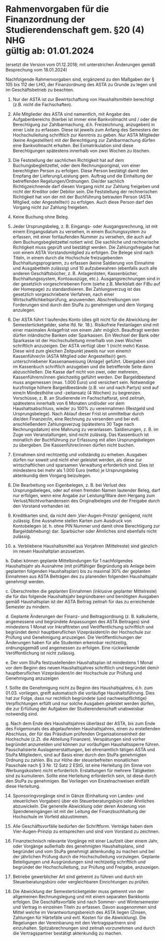 # Rahmenvorgaben für die Finanzordnung der Studierendenschaft gem. §20 (4) NHG<br>gültig ab: 01.01.2024

(ersetzt die Version vom 01.12.2018; mit unterstrichen Änderungen gemäß Besprechung vom 18.01.2024)

Nachfolgende Rahmenvorgaben sind, ergänzend zu den Maßgaben der § 105 bis 112 der LHO, der Finanzordnung des ASTA zu Grunde zu legen und im Geschäftsbetrieb zu beachten.

1. Nur der ASTA ist zur Bewirtschaftung von Haushaltsmitteln berechtigt (z.B. nicht die Fachschaften).

2. Alle Mitglieder des ASTA sind namentlich, mit Angabe des Aufgabenbereichs (hierbei ist immer eine Bankvollmacht und / oder die Berechtigung zur Zahlbarmachung, d.h. Freizeichnung, anzugeben) in einer Liste zu erfassen. Diese ist jeweils zum Anfang des Semesters der Hochschulleitung schriftlich zur Kenntnis zu geben. Nur ASTA Mitglieder (keine Angestellten) mit der Berechtigung zur Zahlbarmachung dürfen eine Bankvollmacht erhalten. Bei Exmatrikulation sind diese Berechtigungen spätestens innerhalb von zwei Wochen zu löschen.

3. Die Feststellung der sachlichen Richtigkeit hat auf dem Buchungsbegleitzettel, oder dem Rechnungsoriginal, von einer berechtigten Person zu erfolgen. Diese Person bestätigt damit den Empfang der Lieferung/Leistung gem. Auftrag und die Einhaltung der betreffenden Regelungen/Ordnungen. Die/der sachlich Richtigzeichnende darf diesen Vorgang nicht zur Zahlung freigeben und nicht der Kreditor oder Debitor sein. Die Feststellung der rechnerischen Richtigkeit hat von der mit der Buchführung betrauten Person (ASTA Mitglied, oder Angestellte/r) zu erfolgen. Auch diese Person darf den Vorgang nicht zur Zahlung freigeben.

4. Keine Buchung ohne Beleg.

5. Jeder Ursprungsbeleg, z. B. Eingangs- oder Ausgangsrechnung, ist mit einem Eingangsdatum zu versehen, in einem Buchungssystem zu erfassen, mit einer fortlaufenden Nummer zu versehen, die auch auf dem Buchungsbegleitzettel notiert wird. Die sachliche und rechnerische Richtigkeit muss geprüft und bestätigt werden. Die Zahlungsfreigabe hat von einem ASTA Vorstandsmitglied zu erfolgen. Die Belege sind nach Titeln, in einem durch die Hochschule freizugebenden Buchhaltungsprogramm, zu erfassen (keine Saldierung von Einnahme und Ausgabetiteln zulässig) und 10 aufzubewahren (ebenfalls auch alle anderen Geschäftsbücher, z. B. Anlagenlisten, Kassenbücher, Buchhaltungssystem, Kontoauszüge, etc.). Ausgangsrechnungen sind in der gesetzlich vorgeschriebenen Form (siehe z.B. Merkblatt der FiBu auf der Homepage) zu standardisieren. Bei Zahlungsverzug ist das gesetzlich vorgeschriebene Verfahren, nach einer Wirtschaftlichkeitsprüfung, anzuwenden. Abschreibungen von Forderungen sind durch den StuPa zu genehmigen und dem Vorgang anzulegen.

6. Der ASTA führt 1 laufendes Konto (dies gilt nicht für die Abwicklung der Semesterticketgelder, siehe lfd. Nr. 18.). Risikofreie Festanlagen sind mit einer maximalen Anlagefrist von einem Jahr möglich. Beauftragt werden dürfen inländische Banken oder Sparkassen. Ein Wechsel der Bank oder Sparkasse ist der Hochschulleitung innerhalb von zwei Wochen schriftlich anzuzeigen. Der ASTA verfügt über 1 (nicht mehr) Kasse. Diese wird zum gleichen Zeitpunkt jeweils nur von einem/r Kassenführer/in (ASTA Mitglied oder Angestellte/r) gem. unterschriebener Kassenanweisung (Anlage) geführt. Übergaben sind im Kassenbuch schriftlich anzugeben und die betreffende Seite dann abzuschließen. Die Kasse darf nicht von zwei, oder mehreren, Kassenführern/innen gleichzeitig geführt werden. Der Bargeldbestand muss angemessen (max. 1.000 Euro) und versichert sein. Notwendige kurzfristige höhere Bargeldbestände (z.B. vor und nach Partys) sind auf eine/n Mindesthöhe und -zeitansatz (4 Wochen) zu begrenzen. Vorschüsse, z. B. an Studierende im Fachschaftsrat, sind zeitnah, spätestens innerhalb von 6 Monaten und/oder vor dem Haushaltsabschluss, wieder zu 100% zu vereinnahmen (Restgeld und Ursprungsbelege). Nach Ablauf dieser Frist ist unmittelbar durch die/den Finanzer/in, eine Rechnung zu versenden und bei evtl. anschließendem Zahlungsverzug (spätestens 30 Tage nach Rechnungsdatum) eine Mahnung zu veranlassen. Saldierungen, z. B. im Zuge von Veranstaltungen, sind nicht zulässig. Das Kassenbuch ist monatlich der Buchführung zur Erfassung mit allen Ursprungsbelegen zu übergeben. Die Kassenführer/innen dürfen nicht buchen.

8. Einnahmen sind rechtzeitig und vollständig zu erheben. Ausgaben dürfen nur soweit und nicht eher geleistet werden, als diese zur wirtschaftlichen und sparsamen Verwaltung erforderlich sind. Dies ist mindestens bei mehr als 1.000 Euro (netto) je Ursprungsbeleg aktenkundig dem Vorgang beizulegen.

9. Die Bearbeitung von Eigenbelegen, z. B. bei Verlust des Ursprungsbeleges, oder auf einen fremden Namen lautender Beleg, darf nur erfolgen, wenn eine Angabe zur Leistung/Ware dem Hergang zum Verlust/Nichtvorhandensein des Originalbeleges und der Freigabe durch den Vorstand vorhanden ist.

10. Kreditkarten sind, da nicht dem ‚Vier-Augen-Prinzip’ genügend, nicht zulässig. Eine Ausnahme stellen Karten zum Ausdruck von Kontobelegen (d. h. ohne PIN Nummer und damit ohne Berechtigung zur Bargeldabhebung) dar. Sparbücher oder Ähnliches sind ebenfalls nicht zulässig.

12. a. Verbliebene Haushaltsmittel aus Vorjahren (Mittelreste) sind gänzlich im neuen Haushaltplan anzusetzen.

b. Dabei können geplante Mittelbindungen für 1 nachfolgendes Haushaltsjahr als Ausnahme (mit prüffähiger Begründung als Anlage beim geplanten folgenden Haushaltsplan) bis zu maximal 30% der geplanten Einnahmen aus ASTA Beiträgen des zu planenden folgenden Haushaltsjahr genehmigt werden.

c. Überschreiten die geplanten Einnahmen (inklusive geplanter Mittelreste) die für das folgende Haushaltsjahr begründbaren und benötigten Ausgaben gemäß Haushaltsplan ist der ASTA Beitrag zeitnah für das zu erreichende Semester zu mindern.

d. Geplante Änderungen der Finanz- und Beitragsordnung (z. B. kalkulierte, angemessene und begründete Anpassungen des ASTA Beitrages) sind mindestens 1 Monat vor Inkrafttreten und Veröffentlichung schriftlich und begründet dem/r hauptberuflichen Vizepräsident/in der Hochschule zur Prüfung und Genehmigung anzuzeigen. Die Veröffentlichungen der Änderungen haben für alle Studenten erkennbar rechtzeitig, ordnungsgemäß und angemessen zu erfolgen. Eine rückwirkende Veröffentlichung ist nicht zulässig.

e. Der vom StuPa festzustellenden Haushaltsplan ist mindestens 1 Monat vor dem Beginn des neuen Haushaltsjahres schriftlich und begründet dem/r hauptberuflichen Vizepräsident/in der Hochschule zur Prüfung und Genehmigung anzuzeigen

f. Sollte die Genehmigung nicht zu Beginn des Haushaltsjahres, d.h. zum 01.03. vorliegen, greift automatisch die vorläufige Haushaltsführung. Dies hat zur Folge, dass nur rechtlich begründete (und nachweispflichtige) Verpflichtungen erfüllt und nur solche Ausgaben geleistet werden dürfen, die zur Erfüllung der Aufgaben der Studierendenschaft unabweisbar notwendig sind.

g. Nach dem Ende des Haushaltsjahres überlässt der ASTA, bis zum Ende des Folgemonats des abgelaufenden Haushaltsjahres, einen zu erstellenden Abschluss, der für das Präsidium prüfenden Organisationseinheit der Hochschule (z.Zt. die Abteilung Finanzen). Verspätungen sind vorher begründet anzumelden und können zur vorläufigen Haushaltssperre führen. Pauschalisierte Auslagenerstattungen, bei ehrenamtlich tätigen ASTA und StuPa Mitgliedern, sind auf Basis einer durch den StuPa genehmigten Ordnung zu zahlen. Bis zur Höhe der steuerbefreiten monatlichen Pauschale nach § 3 Nr. 12 Satz 2 EStG, ist eine Herleitung (im Sinne von Werbungskosten) nicht erforderlich. Erstattungen für mehrere Tätigkeiten sind zu kumulieren. Sollte eine Herleitung erforderlich sein, ist diese durch den StuPa zu genehmigen. Bei Vorliegen von Einzelnachweisen entfällt diese Herleitung.

14. Sponsoringvorgänge sind in Gänze (Einhaltung von Landes- und steuerlichen Vorgaben) über ein Steuerberatungsbüro oder Ähnliches abzuwickeln. Die generelle Abwicklung oder deren Änderung von Spendeneingängen ist mit der Leitung der Finanzbuchhaltung der Hochschule im Vorfeld abzustimmen.

15. Alle Geschäftsvorfälle bedürfen der Schriftform. Verträge haben dem Vier-Augen-Prinzip zu entsprechen und sind vom Vorstand zu zeichnen.

16. Finanztechnisch relevante Vorgänge mit einer Laufzeit über einem Jahr, oder Vorgänge außerhalb des genehmigten Haushaltsplans, sind begründet und vom StuPa genehmigt aktenkundig zu machen und bei der jährlichen Prüfung durch die Hochschulleitung vorzulegen. Geplante Beteiligungen und Ausgründungen sind rechtzeitig schriftlich und begründet der Hochschulleitung, zur Prüfung und Freigabe, anzuzeigen.

17. Betriebe gewerblicher Art sind getrennt zu führen und durch ein Steuerberatungsbüro oder vergleichbaren Einrichtungen zu prüfen.

18. Die Abwicklung der Semesterticketgelder muss getrennt von der allgemeinen Rechnungslegung und mit einem separaten Bankkonto erfolgen. Die Geschäftsvorfälle sind nach Sommer- und Wintersemester und Vertrag in einzelnen Titeln zu erfassen. Davon ausgenommen sind Mittel welche im Verantwortungsbereich des ASTA liegen (Zinsen, Zahlungen für Härtefälle und evtl. Kosten für die Abwicklung). Die Regelungen der Vereinbarung mit den Vertragspartnern sind einzuhalten. Spitzabrechnungen sind zeitnah vorzunehmen und durch die Vertragspartner bestätigt aktenkundig zu machen.
